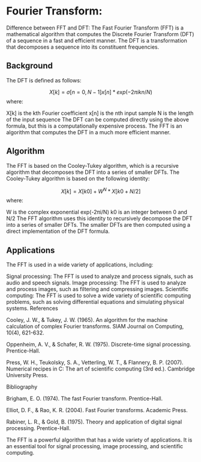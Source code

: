 # Fourier Transform:

Difference between FFT and DFT:
The Fast Fourier Transform (FFT) is a mathematical algorithm that computes the Discrete Fourier Transform (DFT) of a sequence in a fast and efficient manner. 
The DFT is a transformation that decomposes a sequence into its constituent frequencies. 

## Background

The DFT is defined as follows:

$$X[k] = \sigma[n=0,N-1] x[n] * exp(-2{\pi}ikn/N)$$
where:

X[k] is the kth Fourier coefficient
x[n] is the nth input sample
N is the length of the input sequence
The DFT can be computed directly using the above formula, but this is a computationally expensive process. The FFT is an algorithm that computes the DFT in a much more efficient manner.

## Algorithm

The FFT is based on the Cooley-Tukey algorithm, which is a recursive algorithm that decomposes the DFT into a series of smaller DFTs. The Cooley-Tukey algorithm is based on the following identity:

$$X[k] = X[k0] + W^N * X[k0 + N/2]$$
where:

W is the complex exponential exp(-2πi/N)
k0 is an integer between 0 and N/2
The FFT algorithm uses this identity to recursively decompose the DFT into a series of smaller DFTs. The smaller DFTs are then computed using a direct implementation of the DFT formula.

## Applications

The FFT is used in a wide variety of applications, including:

Signal processing: The FFT is used to analyze and process signals, such as audio and speech signals.
Image processing: The FFT is used to analyze and process images, such as filtering and compressing images.
Scientific computing: The FFT is used to solve a wide variety of scientific computing problems, such as solving differential equations and simulating physical systems.
References

Cooley, J. W., & Tukey, J. W. (1965). An algorithm for the machine calculation of complex Fourier transforms. SIAM Journal on Computing, 10(4), 621-632.

Oppenheim, A. V., & Schafer, R. W. (1975). Discrete-time signal processing. Prentice-Hall.

Press, W. H., Teukolsky, S. A., Vetterling, W. T., & Flannery, B. P. (2007). Numerical recipes in C: The art of scientific computing (3rd ed.). Cambridge University Press.

Bibliography

Brigham, E. O. (1974). The fast Fourier transform. Prentice-Hall.

Elliot, D. F., & Rao, K. R. (2004). Fast Fourier transforms. Academic Press.

Rabiner, L. R., & Gold, B. (1975). Theory and application of digital signal processing. Prentice-Hall.

The FFT is a powerful algorithm that has a wide variety of applications. It is an essential tool for signal processing, image processing, and scientific computing.
